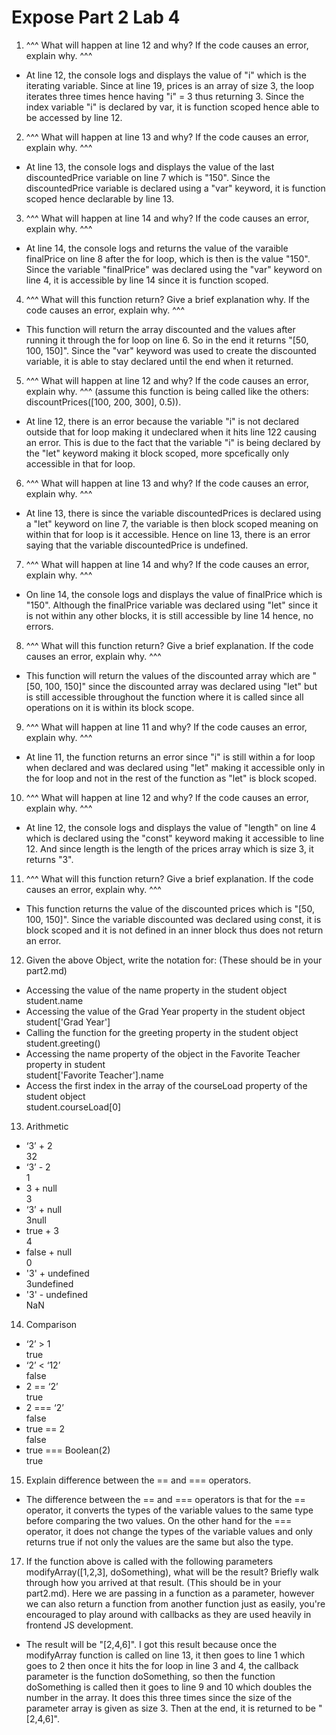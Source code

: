# Expose Part 2 Lab 4

1. ^^^ What will happen at line 12 and why? If the code causes an error, explain why. ^^^ <br>
  - At line 12, the console logs and displays the value of "i" which is the iterating variable. Since at line 19, prices is an array of size 3, the loop iterates three times hence having "i" = 3 thus returning 3. Since the index variable "i" is declared by var, it is function scoped hence able to be accessed by line 12.
2. ^^^ What will happen at line 13 and why? If the code causes an error, explain why. ^^^ <br>
  - At line 13, the console logs and displays the value of the last discountedPrice variable on line 7 which is "150". Since the discountedPrice variable is declared using a "var" keyword, it is function scoped hence declarable by line 13.
3. ^^^ What will happen at line 14 and why? If the code causes an error, explain why. ^^^ <br>
  - At line 14, the console logs and returns the value of the varaible finalPrice on line 8 after the for loop, which is then is the value "150". Since the variable "finalPrice" was declared using the "var" keyword on line 4, it is accessible by line 14 since it is function scoped.
4. ^^^ What will this function return? Give a brief explanation why. If the code causes an error, explain why. ^^^ <br>
  - This function will return the array discounted and the values after running it through the for loop on line 6. So in the end it returns "[50, 100, 150]". Since the "var" keyword was used to create the discounted variable, it is able to stay declared until the end when it returned. 
5.  ^^^ What will happen at line 12 and why?  If the code causes an error, explain why. ^^^ (assume this function is being called like the others: discountPrices([100, 200, 300], 0.5)). <br>
  - At line 12, there is an error because the variable "i" is not declared outside that for loop making it undeclared when it hits line 122 causing an error. This is due to the fact that the variable "i" is being declared by the "let" keyword making it block scoped, more spcefically only accessible in that for loop.
6.  ^^^ What will happen at line 13 and why? If the code causes an error, explain why. ^^^ <br>
  - At line 13, there is since the variable discountedPrices is declared using a "let" keyword on line 7, the variable is then block scoped meaning on within that for loop is it accessible. Hence on line 13, there is an error saying that the variable discountedPrice is undefined. 
7.  ^^^ What will happen at line 14 and why? If the code causes an error, explain why. ^^^ <br>
  - On line 14, the console logs and displays the value of finalPrice which is "150". Although the finalPrice variable was declared using "let" since it is not within any other blocks, it is still accessible by line 14 hence, no errors. 
8.  ^^^ What will this function return? Give a brief explanation. If the code causes an error, explain why. ^^^ <br>
  - This function will return the values of the discounted array which are "[50, 100, 150]" since the discounted array was declared using "let" but is still accessible throughout the function where it is called since all operations on it is within its block scope.
9.  ^^^ What will happen at line 11 and why? If the code causes an error, explain why. ^^^ <br>
  - At line 11, the function returns an error since "i" is still within a for loop when declared and was declared using "let" making it accessible only in the for loop and not in the rest of the function as "let" is block scoped. 
10. ^^^ What will happen at line 12 and why? If the code causes an error, explain why. ^^^ <br>
  - At line 12, the console logs and displays the value of "length" on line 4 which is declared using the "const" keyword making it accessible to line 12. And since length is the length of the prices array which is size 3, it returns "3".
11. ^^^ What will this function return? Give a brief explanation. If the code causes an error, explain why. ^^^ <br>
  - This function returns the value of the discounted prices which is "[50, 100, 150]". Since the variable discounted was declared using const, it is block scoped and it is not defined in an inner block thus does not return an error. 
12.  Given the above Object, write the notation for:  (These should be in your part2.md) <br>
  - Accessing the value of the name property in the student object <br>
    student.name
  - Accessing the value of the Grad Year property in the student object <br>
    student['Grad Year']
  - Calling the function for the greeting property in the student object <br>
    student.greeting()
  - Accessing the name property of the object in the Favorite Teacher property in student <br>
    student['Favorite Teacher'].name
  - Access the first index in the array of the courseLoad property of the student object <br>
    student.courseLoad[0]
13.  Arithmetic <br>
  - ‘3’ + 2 <br>
    32
  - ‘3’ - 2 <br>
    1
  - 3 + null <br>
    3
  - ‘3’ + null <br>
    3null
  - true + 3 <br>
    4
  - false + null <br>
    0
  - '3' + undefined <br>
    3undefined
  - '3' - undefined  <br>
    NaN
14. Comparison <br>
  - ‘2’ > 1 <br>
    true
  - ‘2’ < ‘12’ <br>
    false
  - 2 == ‘2’ <br>
    true
  - 2 === ‘2’ <br>
    false
  - true == 2 <br>
    false
  - true === Boolean(2) <br>
    true
15. Explain difference between the == and === operators. <br>
  - The difference between the == and === operators is that for the == operator, it converts the types of the variable values to the same type before comparing the two values. On the other hand for the === operator, it does not change the types of the variable values and only returns true if not only the values are the same but also the type.


17. If the function above is called with the following parameters modifyArray([1,2,3], doSomething), what will be the result? Briefly walk through how you arrived at that result. (This should be in your part2.md). Here we are passing in a function as a parameter, however we can also return a function from another function just as easily, you're encouraged to play around with callbacks as they are used heavily in frontend JS development. 
  - The result will be "[2,4,6]". I got this result because once the modifyArray function is called on line 13, it then goes to line 1 which goes to 2 then once it hits the for loop in line 3 and 4, the callback parameter is the function doSomething, so then the function doSomething is called then it goes to line 9 and 10 which doubles the number in the array. It does this three times since the size of the parameter array is given as size 3. Then at the end, it is returned to be "[2,4,6]". 

 


